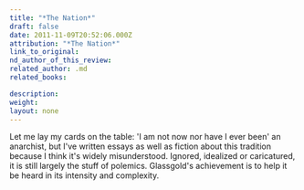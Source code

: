 ```yaml
---
title: "*The Nation*"
draft: false
date: 2011-11-09T20:52:06.000Z
attribution: "*The Nation*"
link_to_original:
nd_author_of_this_review:
related_author: .md
related_books:

description:
weight:
layout: none
---
```

Let me lay my cards on the table: 'I am not now nor have I ever been' an anarchist, but I've written essays as well as fiction about this tradition because I think it's widely misunderstood. Ignored, idealized or caricatured, it is still largely the stuff of polemics. Glassgold's achievement is to help it be heard in its intensity and complexity.

